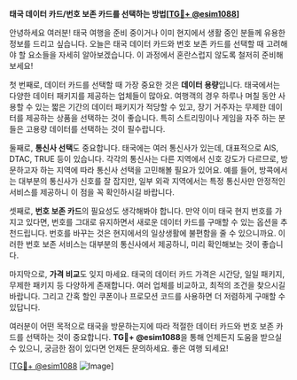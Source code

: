 **태국 데이터 카드/번호 보존 카드를 선택하는 방법[[TG💪+ @esim1088](https://t.me/s/esim1088)]**

안녕하세요 여러분! 태국 여행을 준비 중이거나 이미 현지에서 생활 중인 분들께 유용한 정보를 드리고 싶습니다. 오늘은 태국 데이터 카드와 번호 보존 카드를 선택할 때 고려해야 할 요소들을 자세히 알아보겠습니다. 이 과정에서 혼란스럽지 않도록 철저히 준비해보세요!

첫 번째로, 데이터 카드를 선택할 때 가장 중요한 것은 **데이터 용량**입니다. 태국에서는 다양한 데이터 패키지를 제공하는 업체들이 많아요. 여행객의 경우 하루나 며칠 동안 사용할 수 있는 짧은 기간의 데이터 패키지가 적당할 수 있고, 장기 거주자는 무제한 데이터를 제공하는 상품을 선택하는 것이 좋습니다. 특히 스트리밍이나 게임을 자주 하는 분들은 고용량 데이터를 선택하는 것이 필수랍니다.

둘째로, **통신사 선택**도 중요합니다. 태국에는 여러 통신사가 있는데, 대표적으로 AIS, DTAC, TRUE 등이 있습니다. 각각의 통신사는 다른 지역에서 신호 강도가 다르므로, 방문하고자 하는 지역에 따라 통신사 선택을 고민해볼 필요가 있어요. 예를 들어, 방콕에서는 대부분의 통신사가 신호를 잘 잡지만, 일부 외곽 지역에서는 특정 통신사만 안정적인 서비스를 제공하니 이 점을 꼭 확인하시길 바랍니다.

셋째로, **번호 보존 카드**의 필요성도 생각해봐야 합니다. 만약 이미 태국 현지 번호를 가지고 있다면, 번호를 그대로 유지하면서 새로운 데이터 카드를 구매할 수 있는 옵션을 추천드립니다. 번호를 바꾸는 것은 현지에서의 일상생활에 불편함을 줄 수 있으니까요. 이러한 번호 보존 서비스는 대부분의 통신사에서 제공하니, 미리 확인해보는 것이 좋습니다.

마지막으로, **가격 비교**도 잊지 마세요. 태국의 데이터 카드 가격은 시간당, 일일 패키지, 무제한 패키지 등 다양하게 존재합니다. 여러 업체를 비교하고, 최적의 조건을 찾으시길 바랍니다. 그리고 간혹 할인 쿠폰이나 프로모션 코드를 사용하면 더 저렴하게 구매할 수 있답니다.

여러분이 어떤 목적으로 태국을 방문하는지에 따라 적절한 데이터 카드와 번호 보존 카드를 선택하는 것이 중요합니다. **TG💪+ @esim1088**을 통해 언제든지 도움을 받으실 수 있으니, 궁금한 점이 있다면 언제든 문의하세요. 좋은 여행 되세요! 

[[TG💪+ @esim1088](https://t.me/s/esim1088) ![Image](https://i.postimg.cc/Y0z9fWf4/image.png)]